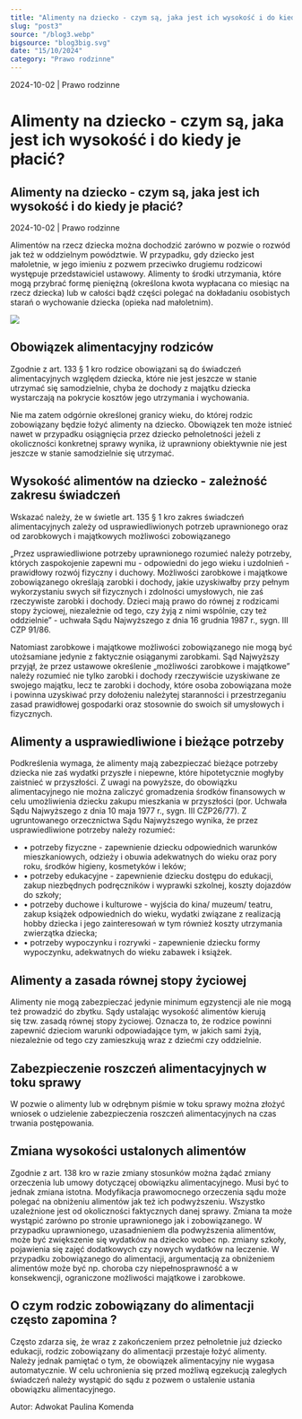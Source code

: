```yaml
---
title: "Alimenty na dziecko - czym są, jaka jest ich wysokość i do kiedy je płacić?"
slug: "post3"
source: "/blog3.webp"
bigsource: "blog3big.svg"
date: "15/10/2024"
category: "Prawo rodzinne"
---
```


<div class="relative bg-[url(/post3.jpg)] bg-cover bg-center bg-no-repeat h-[344px] w-[87vw] max-w-[1440px] object-cover hidden lg:block xl:mx-auto">
  <!-- Overlay div for the darker background -->
  <div class="absolute inset-0 bg-black opacity-30"></div>

  <!-- Content on top of the overlay -->
  <div class="absolute bottom-4 left-4 flex flex-col gap-2">
    <div class="text-sm pt-2 pb-4 text-white">
      <span>2024-10-02</span> | <span>Prawo rodzinne</span>
      <h1 class="text-3xl font-semibold">Alimenty na dziecko - czym są, jaka jest ich wysokość i do kiedy je płacić?</h1>
    </div>
  </div>
</div>

<section class="font-sens md:max-w-[700px] md:mx-auto">
<div class="block lg:hidden">
<h1 class=" text-3xl font-semibold">Alimenty na dziecko - czym są, jaka jest ich wysokość i do kiedy je płacić?</h1>

<div class="text-sm pt-2 pb-4">
  <span>2024-10-02</span> | <span>Prawo rodzinne</span>
</div>
</div>

<div class="pl-5 border-l-2 border-[#B58C67] lg:mt-8">
<p class="text-xl">
  Alimentów na rzecz dziecka można dochodzić zarówno w pozwie o rozwód jak też w oddzielnym powództwie. W przypadku, gdy dziecko jest małoletnie, w jego imieniu z pozwem przeciwko drugiemu rodzicowi występuje przedstawiciel ustawowy. Alimenty to środki utrzymania, które mogą przybrać formę pieniężną (określona kwota wypłacana  co miesiąc na rzecz dziecka) lub w całości bądź części polegać na dokładaniu osobistych starań o wychowanie dziecka (opieka nad małoletnim).
</p>
</div>

<div class="pt-10 lg:hidden">
<img src="/post3.jpg" />
</div>

<div class="pt-10 flex flex-col gap-4 ">
<h2 class="text-xl font-semibold">Obowiązek alimentacyjny rodziców</h2>
<p>Zgodnie z art. 133 § 1 kro rodzice obowiązani są do świadczeń alimentacyjnych względem dziecka, które nie jest jeszcze w stanie utrzymać się samodzielnie, chyba że dochody z majątku dziecka wystarczają na pokrycie kosztów jego utrzymania i wychowania.</p>
<p>Nie ma zatem odgórnie określonej granicy wieku, do której rodzic zobowiązany będzie łożyć alimenty na dziecko. Obowiązek ten może istnieć nawet w przypadku osiągnięcia przez dziecko pełnoletności jeżeli z okoliczności konkretnej sprawy wynika, iż uprawniony obiektywnie nie jest jeszcze w stanie samodzielnie się utrzymać. </p>
</div>

<div class="flex flex-col gap-4 pt-8">
<h2 class="text-xl font-semibold">Wysokość alimentów na dziecko - zależność zakresu świadczeń</h2>
<p>Wskazać należy, że w świetle art. 135 § 1 kro zakres świadczeń alimentacyjnych zależy od usprawiedliwionych potrzeb uprawnionego oraz od zarobkowych i majątkowych możliwości zobowiązanego</p>
<p><span class="italic">„Przez usprawiedliwione potrzeby uprawnionego rozumieć należy potrzeby, których zaspokojenie zapewni mu - odpowiedni do jego wieku i uzdolnień - prawidłowy rozwój fizyczny i duchowy. Możliwości zarobkowe i majątkowe zobowiązanego określają zarobki i dochody, jakie uzyskiwałby przy pełnym wykorzystaniu swych sił fizycznych i zdolności umysłowych, nie zaś rzeczywiste zarobki i dochody. Dzieci mają prawo do równej z rodzicami stopy życiowej, niezależnie od tego, czy żyją z nimi wspólnie, czy też oddzielnie”</span> - uchwała Sądu Najwyższego z dnia 16 grudnia 1987 r., sygn. III CZP 91/86.</p>
<p>Natomiast zarobkowe i majątkowe możliwości zobowiązanego nie mogą być utożsamiane jedynie  z faktycznie osiąganymi zarobkami. Sąd Najwyższy przyjął, że przez ustawowe określenie „możliwości zarobkowe i majątkowe” należy rozumieć nie tylko zarobki i dochody rzeczywiście uzyskiwane ze swojego majątku, lecz te zarobki i dochody, które osoba zobowiązana może i powinna uzyskiwać przy dołożeniu należytej staranności i przestrzeganiu zasad prawidłowej gospodarki oraz stosownie do swoich sił umysłowych i fizycznych.</p>
</div>

<div class="flex flex-col gap-4 pt-8">
<h2 class="text-xl font-semibold">Alimenty a usprawiedliwione i bieżące potrzeby</h2>

<p>Podkreślenia wymaga, że alimenty mają zabezpieczać bieżące potrzeby dziecka nie zaś wydatki przyszłe i niepewne, które hipotetycznie mogłyby zaistnieć w przyszłości. Z uwagi na powyższe, do obowiązku alimentacyjnego nie można zaliczyć gromadzenia środków finansowych w celu umożliwienia dziecku zakupu mieszkania w przyszłości (por. Uchwała Sądu Najwyższego z dnia 10 maja 1977 r., sygn. III CZP26/77). 
Z ugruntowanego orzecznictwa Sądu Najwyższego wynika, że przez usprawiedliwione potrzeby należy rozumieć:</p>
<ul>
<li class="pl-4">&#8226; potrzeby fizyczne - zapewnienie dziecku odpowiednich warunków mieszkaniowych, odzieży           i obuwia adekwatnych do wieku oraz pory roku, środków higieny, kosmetyków i leków;</li>
<li class="pl-4">&#8226; potrzeby edukacyjne - zapewnienie dziecku dostępu do edukacji, zakup niezbędnych podręczników i wyprawki szkolnej, koszty dojazdów do szkoły;</li>
<li class="pl-4">&#8226; potrzeby duchowe i kulturowe - wyjścia do kina/ muzeum/ teatru, zakup książek odpowiednich do wieku, wydatki związane z realizacją hobby dziecka i jego zainteresowań w tym również koszty utrzymania zwierzątka dziecka; </li>
<li class="pl-4">&#8226; potrzeby wypoczynku i rozrywki - zapewnienie dziecku formy wypoczynku, adekwatnych do wieku zabawek i książek. </li>
</ul>
</div>

<div class="flex flex-col gap-4 pt-8">
<h2 class="text-xl font-semibold">Alimenty a zasada równej stopy życiowej</h2>
<p>Alimenty nie mogą zabezpieczać jedynie minimum egzystencji ale nie mogą też prowadzić do zbytku. Sądy ustalając wysokość alimentów kierują się tzw. zasadą równej stopy życiowej. Oznacza to, że rodzice powinni zapewnić dzieciom warunki odpowiadające tym, w jakich sami żyją, niezależnie od tego czy zamieszkują wraz z dziećmi czy oddzielnie.</p>
</div>

<div class="flex flex-col gap-4 pt-8">
<h2 class="text-xl font-semibold">Zabezpieczenie roszczeń alimentacyjnych w toku sprawy</h2>
<p>W pozwie o alimenty lub w odrębnym piśmie w toku sprawy można złożyć wniosek o udzielenie zabezpieczenia roszczeń alimentacyjnych na czas trwania postępowania. </p>
</div>

<div class="flex flex-col gap-4 pt-8">
<h2 class="text-xl font-semibold">Zmiana wysokości ustalonych alimentów</h2>
<p>Zgodnie z art. 138 kro w razie zmiany stosunków można żądać zmiany orzeczenia lub umowy dotyczącej obowiązku alimentacyjnego. Musi być to jednak zmiana istotna. Modyfikacja prawomocnego orzeczenia sądu może polegać na obniżeniu alimentów jak też ich podwyższeniu. Wszystko uzależnione jest od okoliczności faktycznych danej sprawy. Zmiana ta może wystąpić zarówno po stronie uprawnionego jak i zobowiązanego. W przypadku uprawnionego, uzasadnieniem dla podwyższenia alimentów, może być zwiększenie się wydatków na dziecko wobec np. zmiany szkoły, pojawienia się zajęć dodatkowych czy nowych wydatków na leczenie. W przypadku zobowiązanego do alimentacji, argumentacją za obniżeniem alimentów może być np. choroba czy niepełnosprawność a w konsekwencji, ograniczone możliwości majątkowe i zarobkowe.</p>
</div>

<div class="flex flex-col gap-4 pt-8">
<h2 class="text-xl font-semibold">O czym rodzic zobowiązany do alimentacji często zapomina ?</h2>
<p>Często zdarza się, że wraz z zakończeniem przez pełnoletnie już dziecko edukacji, rodzic zobowiązany do alimentacji przestaje łożyć alimenty. Należy jednak pamiętać o tym, że obowiązek alimentacyjny nie wygasa automatycznie. W celu uchronienia się przed możliwą egzekucją zaległych świadczeń należy wystąpić do sądu z pozwem o ustalenie ustania obowiązku alimentacyjnego.</p>
</div>

<p class="py-4">Autor: Adwokat Paulina Komenda</p>

<div class="mt-1 w-full h-[2px] bg-[#B58C67]"></div>
</section>

